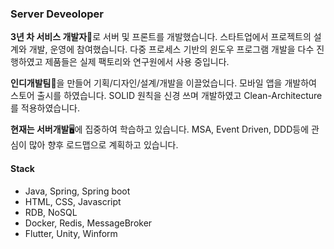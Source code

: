 ### Server Deveoloper

**3년 차 서비스 개발자**👷로 서버 및 프론트를 개발했습니다. 스타트업에서 프로젝트의 설계와 개발, 운영에 참여했습니다. 
다중 프로세스 기반의 윈도우 프로그램 개발을 다수 진행하였고 제품들은 실제 팩토리와 연구원에서 사용 중입니다.

**인디개발팀**🏢을 만들어 기획/디자인/설계/개발을 이끌었습니다. 
모바일 앱을 개발하여 스토어 출시를 하였습니다. SOLID 원칙을 신경 쓰며 개발하였고 Clean-Architecture를 적용하였습니다. 

**현재는 서버개발**🖥️에 집중하여 학습하고 있습니다. MSA, Event Driven, DDD등에 관심이 많아 향후 로드맵으로 계획하고 있습니다.

#### Stack
- Java, Spring, Spring boot
- HTML, CSS, Javascript
- RDB, NoSQL
- Docker, Redis, MessageBroker
- Flutter, Unity, Winform

<!--
**iconcert8/iconcert8** is a ✨ _special_ ✨ repository because its `README.md` (this file) appears on your GitHub profile.

Here are some ideas to get you started:

- 🔭 I’m currently working on ...
- 🌱 I’m currently learning ...
- 👯 I’m looking to collaborate on ...
- 🤔 I’m looking for help with ...
- 💬 Ask me about ...
- 📫 How to reach me: ...
- 😄 Pronouns: ...
- ⚡ Fun fact: ...
-->
